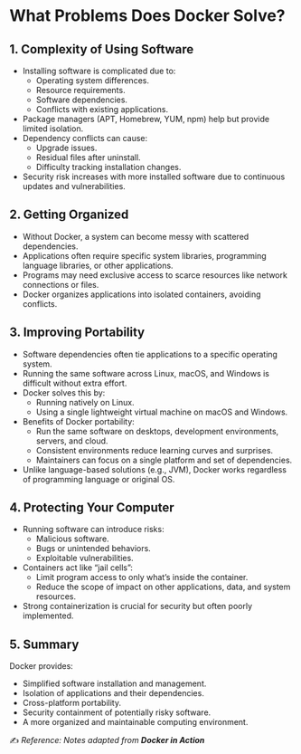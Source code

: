 # What Problems Does Docker Solve?

## 1. Complexity of Using Software
- Installing software is complicated due to:
  - Operating system differences.
  - Resource requirements.
  - Software dependencies.
  - Conflicts with existing applications.
- Package managers (APT, Homebrew, YUM, npm) help but provide limited isolation.
- Dependency conflicts can cause:
  - Upgrade issues.
  - Residual files after uninstall.
  - Difficulty tracking installation changes.
- Security risk increases with more installed software due to continuous updates and vulnerabilities.

## 2. Getting Organized
- Without Docker, a system can become messy with scattered dependencies.
- Applications often require specific system libraries, programming language libraries, or other applications.
- Programs may need exclusive access to scarce resources like network connections or files.
- Docker organizes applications into isolated containers, avoiding conflicts.

## 3. Improving Portability
- Software dependencies often tie applications to a specific operating system.
- Running the same software across Linux, macOS, and Windows is difficult without extra effort.
- Docker solves this by:
  - Running natively on Linux.
  - Using a single lightweight virtual machine on macOS and Windows.
- Benefits of Docker portability:
  - Run the same software on desktops, development environments, servers, and cloud.
  - Consistent environments reduce learning curves and surprises.
  - Maintainers can focus on a single platform and set of dependencies.
- Unlike language-based solutions (e.g., JVM), Docker works regardless of programming language or original OS.

## 4. Protecting Your Computer
- Running software can introduce risks:
  - Malicious software.
  - Bugs or unintended behaviors.
  - Exploitable vulnerabilities.
- Containers act like “jail cells”:
  - Limit program access to only what’s inside the container.
  - Reduce the scope of impact on other applications, data, and system resources.
- Strong containerization is crucial for security but often poorly implemented.

## 5. Summary
Docker provides:
- Simplified software installation and management.
- Isolation of applications and their dependencies.
- Cross-platform portability.
- Security containment of potentially risky software.
- A more organized and maintainable computing environment.

✍️  *Reference: Notes adapted from **Docker in Action***


